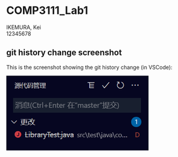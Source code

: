# COMP3111_Lab1

IKEMURA, Kei   
12345678
    
## git history change screenshot
    
    
This is the screenshot showing the git history change (in VSCode):

![screenshot](git_change_screenshot.png)